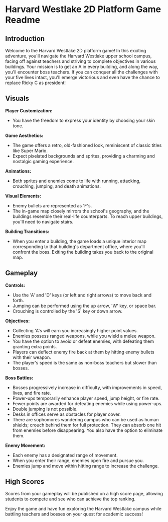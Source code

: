 # Harvard Westlake 2D Platform Game Readme

## Introduction

Welcome to the Harvard Westlake 2D platform game! In this exciting adventure, you'll navigate the Harvard Westlake upper school campus, facing off against teachers and striving to complete objectives in various buildings. Your mission is to get an A in every building, and along the way, you'll encounter boss teachers. If you can conquer all the challenges with your five lives intact, you'll emerge victorious and even have the chance to replace Ricky C as president!

## Visuals

**Player Customization:**
- You have the freedom to express your identity by choosing your skin tone.

**Game Aesthetics:**
- The game offers a retro, old-fashioned look, reminiscent of classic titles like Super Mario.
- Expect pixelated backgrounds and sprites, providing a charming and nostalgic gaming experience.

**Animations:**
- Both sprites and enemies come to life with running, attacking, crouching, jumping, and death animations.

**Visual Elements:**
- Enemy bullets are represented as 'F's.
- The in-game map closely mirrors the school's geography, and the buildings resemble their real-life counterparts. To reach upper buildings, you'll need to navigate stairs.

**Building Transitions:**
- When you enter a building, the game loads a unique interior map corresponding to that building's department office, where you'll confront the boss. Exiting the building takes you back to the original map.

## Gameplay

**Controls:**
- Use the 'A' and 'D' keys (or left and right arrows) to move back and forth.
- Jumping can be performed using the up arrow, 'W' key, or space bar.
- Crouching is controlled by the 'S' key or down arrow.

**Objectives:**
- Collecting 'A's will earn you increasingly higher point values.
- Enemies possess ranged weapons, while you wield a melee weapon.
- You have the option to avoid or defeat enemies, with defeating them granting extra points.
- Players can deflect enemy fire back at them by hitting enemy bullets with their weapon.
- The player's speed is the same as non-boss teachers but slower than bosses.

**Boss Battles:**
- Bosses progressively increase in difficulty, with improvements in speed, lives, and fire rate.
- Power-ups temporarily enhance player speed, jump height, or fire rate.
- Fewer points are awarded for defeating enemies while using power-ups.
- Double jumping is not possible.
- Desks in offices serve as obstacles for player cover.
- There are sophomores wandering campus who can be used as human shields; crouch behind them for full protection. They can absorb one hit from enemies before disappearing. You also have the option to eliminate them.

**Enemy Movement:**
- Each enemy has a designated range of movement.
- When you enter their range, enemies open fire and pursue you.
- Enemies jump and move within hitting range to increase the challenge.

## High Scores

Scores from your gameplay will be published on a high score page, allowing students to compete and see who can achieve the top ranking.

Enjoy the game and have fun exploring the Harvard Westlake campus while battling teachers and bosses on your quest for academic success!
